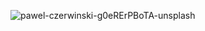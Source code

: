 ![pawel-czerwinski-g0eRErPBoTA-unsplash](https://user-images.githubusercontent.com/79036088/231329429-7286baca-c392-4814-9da5-b59ddf812e3a.jpg)
